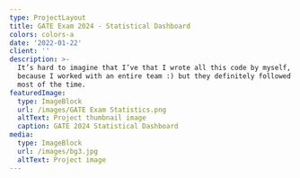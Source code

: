 ```yaml
---
type: ProjectLayout
title: GATE Exam 2024 - Statistical Dashboard
colors: colors-a
date: '2022-01-22'
client: ''
description: >-
  It’s hard to imagine that I’ve that I wrote all this code by myself, probably
  because I worked with an entire team :) but they definitely followed my lead
  most of the time.
featuredImage:
  type: ImageBlock
  url: /images/GATE Exam Statistics.png
  altText: Project thumbnail image
  caption: GATE 2024 Statistical Dashboard
media:
  type: ImageBlock
  url: /images/bg3.jpg
  altText: Project image
---
```

